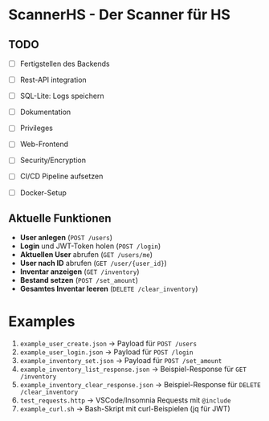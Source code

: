 

#  ScannerHS - Der Scanner für HS



##  TODO
- [ ] Fertigstellen des Backends
- [ ] Rest-API integration
- [ ] SQL-Lite: Logs speichern
- [ ] Dokumentation
- [ ] Privileges
- [ ] Web-Frontend
- [ ] Security/Encryption
- [ ] CI/CD Pipeline aufsetzen
- [ ] Docker-Setup


## Aktuelle Funktionen


- **User anlegen** (`POST /users`)  
- **Login** und JWT-Token holen (`POST /login`)  
- **Aktuellen User** abrufen (`GET /users/me`)  
- **User nach ID** abrufen (`GET /user/{user_id}`)  
- **Inventar anzeigen** (`GET /inventory`)  
- **Bestand setzen** (`POST /set_amount`)  
- **Gesamtes Inventar leeren** (`DELETE /clear_inventory`)  








# Examples


1. `example_user_create.json` → Payload für `POST /users`
2. `example_user_login.json` → Payload für `POST /login`
3. `example_inventory_set.json` → Payload für `POST /set_amount`
4. `example_inventory_list_response.json` → Beispiel-Response für `GET /inventory`
5. `example_inventory_clear_response.json` → Beispiel-Response für `DELETE /clear_inventory`
6. `test_requests.http` → VSCode/Insomnia Requests mit `@include`
7. `example_curl.sh` → Bash-Skript mit curl-Beispielen (jq für JWT)


